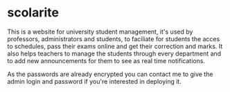 # scolarite
This is a website for university student management, it's used by professors, administrators and students,
to faciliate for students the acces to schedules, pass their exams online and get their correction and marks.
It also helps teachers to manage the students through every department and to add new announcements for them 
to see as real time notifications.

As the passwords are already encrypted you can contact me to give the admin login and password if you're interested in deploying it.
